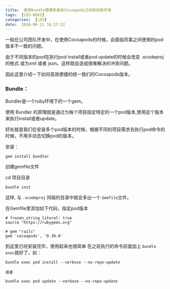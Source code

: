 ```yaml
---
title:  使用bundle管理多版本Cocoapods之间的协助开发
tags:  [iOS-WIKI]
categories:  [iOS]
date:  2016-06-11 16:17:22
---
```



一般在公司团队开发中，在使用Cocoapods的时候，会面临同事之间使用的pod版本不一致的问题。

由于不同版本的pod在执行pod install或者pod update的时候会改变 .xcodeproj 的格式 或为xml 或者 json。这样就会造成很难解决的冲突问题。

因此这里介绍一下如何高效便捷的统一我们的Cocoapods版本。

### Bundle：

Bundler是一个ruby环境下的一个gem。

使用 Bundler 的原理就是通过为每个项目指定特定的一个pod版本,使用这个版本来执行install或者update。

好处就是我们在安装多个pod版本的时候，根据不同的项目需求去执行pod命令的时候，不用手动去切换pod的版本。

安装：

```
gem install bundler
```

创建gemfile文件

cd 项目目录  

```
bundle init
```

这样, 与 `.xcodeproj` 同级的目录中就会多出一个 `Gemfile`文件。

在Gemfile里添加如下代码，指定pod版本

```
# frozen_string_literal: true
source "https://rubygems.org"

# gem "rails"
gem 'cocoapods', '0.39.0'
```

到这里已经安装完毕，使用起来也很简单 
在之前执行的命令前面加上 `bundle exec`就好了，如：

```
bundle exec pod install --verbose --no-repo-update

或者

bundle exec pod update --verbose --no-repo-update
```
